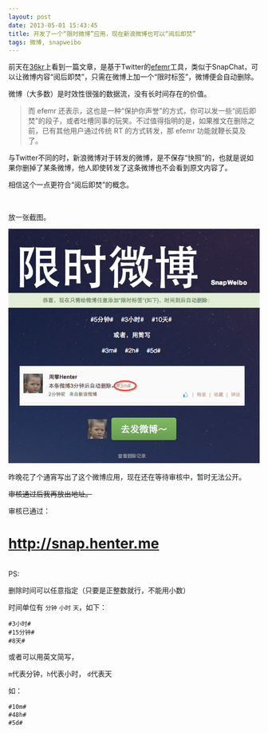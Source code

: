 ```yaml
---
layout: post
date: 2013-05-01 15:43:45
title: 开发了一个“限时微博”应用，现在新浪微博也可以“阅后即焚”
tags: 微博, snapweibo
---
```


前天在[36kr](http://www.36kr.com/p/202923.html)上看到一篇文章，是基于Twitter的[efemr](http://www.efemr.com/)工具，类似于SnapChat，可以让微博内容“阅后即焚”，只需在微博上加一个“限时标签”，微博便会自动删除。

微博（大多数）是时效性很强的数据流，没有长时间存在的价值。

>而 efemr 还表示，这也是一种“保护你声誉”的方式，你可以发一些“阅后即焚”的段子，或者吐槽同事的玩笑。不过值得指明的是，如果推文在删除之前，已有其他用户通过传统 RT 的方式转发，那 efemr 功能就鞭长莫及了。

与Twitter不同的时，新浪微博对于转发的微博，是不保存“快照”的，也就是说如果你删掉了某条微博，他人即使转发了这条微博也不会看到原文内容了。


相信这个一点更符合“阅后即焚”的概念。

<br />

	
放一张截图。

![限时微博](/pic/snapweibo.png)

昨晚花了个通宵写出了这个微博应用，现在还在等待审核中，暂时无法公开。

<del>审核通过后我再放出地址。</del>

审核已通过：
# <http://snap.henter.me>


<br />
PS:

删除时间可以任意指定（只要是正整数就行，不能用小数）

时间单位有 `分钟` `小时` `天`，如下：

	#3小时#
	#15分钟#
	#8天#

或者可以用英文简写，

`m`代表分钟，`h`代表小时， `d`代表天

如：

	#10m#
	#48h#
	#5d#
	

	